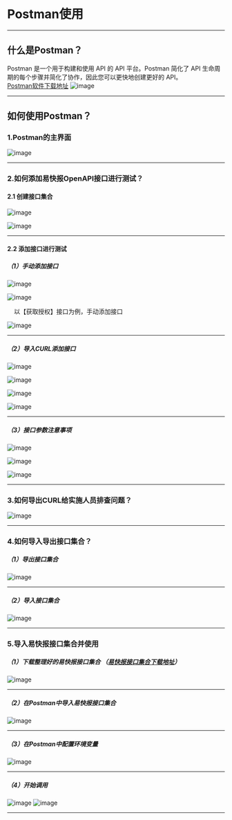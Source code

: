 # Postman使用

---
## 什么是Postman？

Postman 是一个用于构建和使用 API 的 API 平台。Postman 简化了 API 生命周期的每个步骤并简化了协作，因此您可以更快地创建更好的 API。<br/>
[Postman软件下载地址](https://www.postman.com)
![image](images/postman/下载地址.png)

---

## 如何使用Postman？

### 1.Postman的主界面
![image](images/postman/主界面.png)

---

### 2.如何添加易快报OpenAPI接口进行测试？

#### 2.1 创建接口集合
![image](images/postman/创建接口集合.png)<br/>

![image](images/postman/修改接口集合名称.png)

---

#### 2.2 添加接口进行测试
##### （1）手动添加接口
![image](images/postman/手动添加接口1.png)<br/>

![image](images/postman/获取授权接口.png)<br/>

&nbsp;&nbsp;&nbsp;&nbsp;以【获取授权】接口为例，手动添加接口<br/>

![image](images/postman/手动添加接口2.png)

---

##### （2）导入CURL添加接口
![image](images/postman/导入CURL添加接口1.png)<br/>

![image](images/postman/导入CURL添加接口2.png)<br/>

![image](images/postman/导入CURL添加接口3.png)<br/>

![image](images/postman/导入CURL添加接口4.png)

---

##### （3）接口参数注意事项
![image](images/postman/接口参数.png)<br/>

![image](images/postman/接口参数2.png)<br/>

![image](images/postman/接口参数3.png)

---

### 3.如何导出CURL给实施人员排查问题？
![image](images/postman/导出CURL.png)

---

### 4.如何导入导出接口集合？
##### （1）导出接口集合
![image](images/postman/导出接口集合.png)

---

##### （2）导入接口集合
![image](images/postman/导入接口集合.png)

---
### 5.导入易快报接口集合并使用
##### （1）下载整理好的易快报接口集合 （[易快报接口集合下载地址](https://hose2019.feishu.cn/drive/folder/fldcnCLGn8ucOYL9Icrvf3F9p0W?from=space_persnoal_filelist)）

![image](images/postman/下载易快报接口集合.png)

---

##### （2）在Postman中导入易快报接口集合
![image](images/postman/Postman导入全部接口.png)

---
##### （3）在Postman中配置环境变量
![image](images/postman/配置环境变量.png)

---
##### （4）开始调用
![image](images/postman/accessToken变量.png)
![image](images/postman/选择环境变量.png)

---
